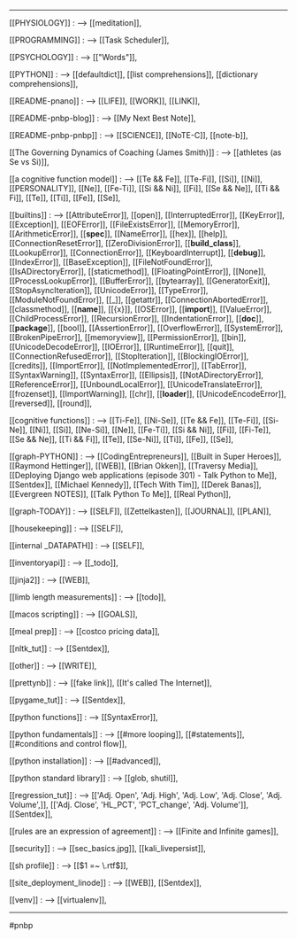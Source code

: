 

--- 


[[PHYSIOLOGY]] :
 --> \[\[meditation\]\], 

[[PROGRAMMING]] :
 --> \[\[Task Scheduler\]\], 

[[PSYCHOLOGY]] :
 --> \[\["Words"\]\], 

[[PYTHON]] :
 --> \[\[defaultdict\]\], \[\[list comprehensions\]\], \[\[dictionary comprehensions\]\], 

[[README-pnano]] :
 --> \[\[LIFE\]\], \[\[WORK\]\], \[\[LINK\]\], 

[[README-pnbp-blog]] :
 --> \[\[My Next Best Note\]\], 

[[README-pnbp-pnbp]] :
 --> \[\[SCIENCE\]\], \[\[NoTE-C\]\], \[\[note-b\]\], 

[[The Governing Dynamics of Coaching (James Smith)]] :
 --> \[\[athletes (as Se vs Si)\]\], 

[[a cognitive function model]] :
 --> \[\[Te && Fe\]\], \[\[Te-Fi\]\], \[\[Si\]\], \[\[Ni\]\], \[\[PERSONALITY\]\], \[\[Ne\]\], \[\[Fe-Ti\]\], \[\[Si && Ni\]\], \[\[Fi\]\], \[\[Se && Ne\]\], \[\[Ti && Fi\]\], \[\[Te\]\], \[\[Ti\]\], \[\[Fe\]\], \[\[Se\]\], 

[[builtins]] :
 --> \[\[AttributeError\]\], \[\[open\]\], \[\[InterruptedError\]\], \[\[KeyError\]\], \[\[Exception\]\], \[\[EOFError\]\], \[\[FileExistsError\]\], \[\[MemoryError\]\], \[\[ArithmeticError\]\], \[\[__spec__\]\], \[\[NameError\]\], \[\[hex\]\], \[\[help\]\], \[\[ConnectionResetError\]\], \[\[ZeroDivisionError\]\], \[\[__build_class__\]\], \[\[LookupError\]\], \[\[ConnectionError\]\], \[\[KeyboardInterrupt\]\], \[\[__debug__\]\], \[\[IndexError\]\], \[\[BaseException\]\], \[\[FileNotFoundError\]\], \[\[IsADirectoryError\]\], \[\[staticmethod\]\], \[\[FloatingPointError\]\], \[\[None\]\], \[\[ProcessLookupError\]\], \[\[BufferError\]\], \[\[bytearray\]\], \[\[GeneratorExit\]\], \[\[StopAsyncIteration\]\], \[\[UnicodeError\]\], \[\[TypeError\]\], \[\[ModuleNotFoundError\]\], \[\[_\]\], \[\[getattr\]\], \[\[ConnectionAbortedError\]\], \[\[classmethod\]\], \[\[__name__\]\], \[\[{x}\]\], \[\[OSError\]\], \[\[__import__\]\], \[\[ValueError\]\], \[\[ChildProcessError\]\], \[\[RecursionError\]\], \[\[IndentationError\]\], \[\[__doc__\]\], \[\[__package__\]\], \[\[bool\]\], \[\[AssertionError\]\], \[\[OverflowError\]\], \[\[SystemError\]\], \[\[BrokenPipeError\]\], \[\[memoryview\]\], \[\[PermissionError\]\], \[\[bin\]\], \[\[UnicodeDecodeError\]\], \[\[IOError\]\], \[\[RuntimeError\]\], \[\[quit\]\], \[\[ConnectionRefusedError\]\], \[\[StopIteration\]\], \[\[BlockingIOError\]\], \[\[credits\]\], \[\[ImportError\]\], \[\[NotImplementedError\]\], \[\[TabError\]\], \[\[SyntaxWarning\]\], \[\[SyntaxError\]\], \[\[Ellipsis\]\], \[\[NotADirectoryError\]\], \[\[ReferenceError\]\], \[\[UnboundLocalError\]\], \[\[UnicodeTranslateError\]\], \[\[frozenset\]\], \[\[ImportWarning\]\], \[\[chr\]\], \[\[__loader__\]\], \[\[UnicodeEncodeError\]\], \[\[reversed\]\], \[\[round\]\], 

[[cognitive functions]] :
 --> \[\[Ti-Fe\]\], \[\[Ni-Se\]\], \[\[Te && Fe\]\], \[\[Te-Fi\]\], \[\[Si-Ne\]\], \[\[Ni\]\], \[\[Si\]\], \[\[Ne-Si\]\], \[\[Ne\]\], \[\[Fe-Ti\]\], \[\[Si && Ni\]\], \[\[Fi\]\], \[\[Fi-Te\]\], \[\[Se && Ne\]\], \[\[Ti && Fi\]\], \[\[Te\]\], \[\[Se-Ni\]\], \[\[Ti\]\], \[\[Fe\]\], \[\[Se\]\], 

[[graph-PYTHON]] :
 --> \[\[CodingEntrepreneurs\]\], \[\[Built in Super Heroes\]\], \[\[Raymond Hettinger\]\], \[\[WEB\]\], \[\[Brian Okken\]\], \[\[Traversy Media\]\], \[\[Deploying Django web applications (episode 301) - Talk Python to Me\]\], \[\[Sentdex\]\], \[\[Michael Kennedy\]\], \[\[Tech With Tim\]\], \[\[Derek Banas\]\], \[\[Evergreen NOTES\]\], \[\[Talk Python To Me\]\], \[\[Real Python\]\], 

[[graph-TODAY]] :
 --> \[\[SELF\]\], \[\[Zettelkasten\]\], \[\[JOURNAL\]\], \[\[PLAN\]\], 

[[housekeeping]] :
 --> \[\[SELF\]\], 

[[internal _DATAPATH]] :
 --> \[\[SELF\]\], 

[[inventoryapi]] :
 --> \[\[_todo\]\], 

[[jinja2]] :
 --> \[\[WEB\]\], 

[[limb length measurements]] :
 --> \[\[todo\]\], 

[[macos scripting]] :
 --> \[\[GOALS\]\], 

[[meal prep]] :
 --> \[\[costco pricing data\]\], 

[[nltk_tut]] :
 --> \[\[Sentdex\]\], 

[[other]] :
 --> \[\[WRITE\]\], 

[[prettynb]] :
 --> \[\[fake link\]\], \[\[It's called The Internet\]\], 

[[pygame_tut]] :
 --> \[\[Sentdex\]\], 

[[python functions]] :
 --> \[\[SyntaxError\]\], 

[[python fundamentals]] :
 --> \[\[#more looping\]\], \[\[#statements\]\], \[\[#conditions and control flow\]\], 

[[python installation]] :
 --> \[\[#advanced\]\], 

[[python standard library]] :
 --> \[\[glob, shutil\]\], 

[[regression_tut]] :
 --> \[\['Adj. Open', 'Adj. High', 'Adj. Low', 'Adj. Close', 'Adj. Volume',\]\], \[\['Adj. Close', 'HL_PCT', 'PCT_change', 'Adj. Volume'\]\], \[\[Sentdex\]\], 

[[rules are an expression of agreement]] :
 --> \[\[Finite and Infinite games\]\], 

[[security]] :
 --> \[\[sec_basics.jpg\]\], \[\[kali_livepersist\]\], 

[[sh profile]] :
 --> \[\[$1 =~ \.rtf$\]\], 

[[site_deployment_linode]] :
 --> \[\[WEB\]\], \[\[Sentdex\]\], 

[[venv]] :
 --> \[\[virtualenv\]\], 


--- 

#pnbp